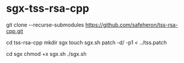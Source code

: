 # sgx-tss-rsa-cpp

git clone --recurse-submodules https://github.com/safeheron/tss-rsa-cpp.git

cd tss-rsa-cpp
mkdir sgx
touch sgx.sh
patch  -d/ -p1 < ../tss.patch

cd sgx
chmod +x sgx.sh
./sgx.sh

